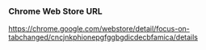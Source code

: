 ### Chrome Web Store URL
https://chrome.google.com/webstore/detail/focus-on-tabchanged/cncjnkphionepgfggbgdicdecbfamica/details

